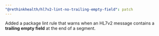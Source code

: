 ```yaml
---
"@rethinkhealth/hl7v2-lint-no-trailing-empty-field": patch
---
```


Added a package lint rule that warns when an HL7v2 message contains a **trailing empty field** at the end of a segment.
